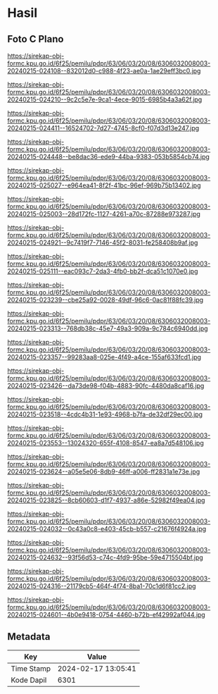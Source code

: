 # Hasil

## Foto C Plano

https://sirekap-obj-formc.kpu.go.id/6f25/pemilu/pdpr/63/06/03/20/08/6306032008003-20240215-024108--832012d0-c988-4f23-ae0a-1ae29eff3bc0.jpg

https://sirekap-obj-formc.kpu.go.id/6f25/pemilu/pdpr/63/06/03/20/08/6306032008003-20240215-024210--9c2c5e7e-9ca1-4ece-9015-6985b4a3a62f.jpg

https://sirekap-obj-formc.kpu.go.id/6f25/pemilu/pdpr/63/06/03/20/08/6306032008003-20240215-024411--16524702-7d27-4745-8cf0-f07d3d13e247.jpg

https://sirekap-obj-formc.kpu.go.id/6f25/pemilu/pdpr/63/06/03/20/08/6306032008003-20240215-024448--be8dac36-ede9-44ba-9383-053b5854cb74.jpg

https://sirekap-obj-formc.kpu.go.id/6f25/pemilu/pdpr/63/06/03/20/08/6306032008003-20240215-025027--e964ea41-8f2f-41bc-96ef-969b75b13402.jpg

https://sirekap-obj-formc.kpu.go.id/6f25/pemilu/pdpr/63/06/03/20/08/6306032008003-20240215-025003--28d172fc-1127-4261-a70c-87288e973287.jpg

https://sirekap-obj-formc.kpu.go.id/6f25/pemilu/pdpr/63/06/03/20/08/6306032008003-20240215-024921--9c7419f7-7146-45f2-8031-fe258408b9af.jpg

https://sirekap-obj-formc.kpu.go.id/6f25/pemilu/pdpr/63/06/03/20/08/6306032008003-20240215-025111--eac093c7-2da3-4fb0-bb2f-dca51c1070e0.jpg

https://sirekap-obj-formc.kpu.go.id/6f25/pemilu/pdpr/63/06/03/20/08/6306032008003-20240215-023239--cbe25a92-0028-49df-96c6-0ac81f88fc39.jpg

https://sirekap-obj-formc.kpu.go.id/6f25/pemilu/pdpr/63/06/03/20/08/6306032008003-20240215-023313--768db38c-45e7-49a3-909a-9c784c6940dd.jpg

https://sirekap-obj-formc.kpu.go.id/6f25/pemilu/pdpr/63/06/03/20/08/6306032008003-20240215-023357--99283aa8-025e-4f49-a4ce-155af633fcd1.jpg

https://sirekap-obj-formc.kpu.go.id/6f25/pemilu/pdpr/63/06/03/20/08/6306032008003-20240215-023426--da73de98-f04b-4883-90fc-4480da8caf16.jpg

https://sirekap-obj-formc.kpu.go.id/6f25/pemilu/pdpr/63/06/03/20/08/6306032008003-20240215-023518--4cdc4b31-1e93-4968-b7fa-de32df29ec00.jpg

https://sirekap-obj-formc.kpu.go.id/6f25/pemilu/pdpr/63/06/03/20/08/6306032008003-20240215-023553--13024320-655f-4108-8547-ea8a7d548106.jpg

https://sirekap-obj-formc.kpu.go.id/6f25/pemilu/pdpr/63/06/03/20/08/6306032008003-20240215-023624--a05e5e06-8db9-46ff-a006-ff2831a1e73e.jpg

https://sirekap-obj-formc.kpu.go.id/6f25/pemilu/pdpr/63/06/03/20/08/6306032008003-20240215-023825--8cb60603-d1f7-4937-a86e-52982f49ea04.jpg

https://sirekap-obj-formc.kpu.go.id/6f25/pemilu/pdpr/63/06/03/20/08/6306032008003-20240215-024032--0c43a0c8-e403-45cb-b557-c21676f4924a.jpg

https://sirekap-obj-formc.kpu.go.id/6f25/pemilu/pdpr/63/06/03/20/08/6306032008003-20240215-024632--93f56d53-c74c-4fd9-95be-59e4715504bf.jpg

https://sirekap-obj-formc.kpu.go.id/6f25/pemilu/pdpr/63/06/03/20/08/6306032008003-20240215-024316--21179cb5-464f-4f74-8ba1-70c1d6f81cc2.jpg

https://sirekap-obj-formc.kpu.go.id/6f25/pemilu/pdpr/63/06/03/20/08/6306032008003-20240215-024601--4b0e9418-0754-4460-b72b-ef42992af044.jpg


## Metadata

| Key        | Value               |
| ---------- | ------------------- |
| Time Stamp | 2024-02-17 13:05:41 |
| Kode Dapil | 6301                |



